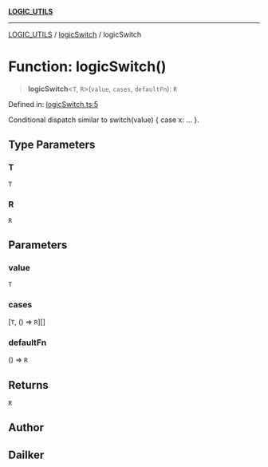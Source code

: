 [**LOGIC_UTILS**](../../README.md)

***

[LOGIC_UTILS](../../README.md) / [logicSwitch](../README.md) / logicSwitch

# Function: logicSwitch()

> **logicSwitch**\<`T`, `R`\>(`value`, `cases`, `defaultFn`): `R`

Defined in: [logicSwitch.ts:5](https://github.com/dailker/everyutil/blob/d23995f7a19ece1a6ce5b53178b9a1040d0b558e/src/logic/logicSwitch.ts#L5)

Conditional dispatch similar to switch(value) { case x: ... }.

## Type Parameters

### T

`T`

### R

`R`

## Parameters

### value

`T`

### cases

\[`T`, () => `R`\][]

### defaultFn

() => `R`

## Returns

`R`

## Author

## Dailker
